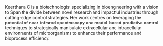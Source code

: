 Keerthana C is a biotechnologist specializing in bioengineering with a vision to Span the divide between novel research and impactful industries through cutting-edge control strategies. Her work centres on leveraging the potential of near-infrared spectroscopy and model-based predictive control techniques to strategically manipulate extracellular and intracellular environments of microorganisms to enhance their performance and bioprocess efficiency.